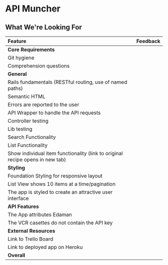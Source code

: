 # API Muncher
## What We're Looking For

| Feature | Feedback    |
| :------------- | :------------- |
| **Core Requirements** |   |
| Git hygiene |  |
| Comprehension questions	|  |
| **General** |  |
| Rails fundamentals (RESTful routing, use of named paths) |  |
| Semantic HTML |  |
| Errors are reported to the user |  |
| API Wrapper to handle the API requests |  |
| Controller testing |  |
| Lib testing |  |
| Search Functionality |  |
| List Functionality |  |
| Show individual item functionality (link to original recipe opens in new tab) |  |
| **Styling** |  |
| Foundation Styling for responsive layout |  |
| List View shows 10 items at a time/pagination |  |
| The app is styled to create an attractive user interface |  |
| **API Features** | |
| The App attributes Edaman | |
| The VCR casettes do not contain the API key |  |
| **External Resources** |  |
| Link to Trello Board |  |
| Link to deployed app on Heroku |  |
|  **Overall** |  |
